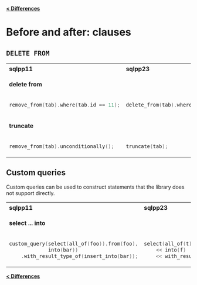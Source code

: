 [**\< Differences**](../differences-to-sqlpp11.md)

# Before and after: clauses

## `DELETE FROM`

<table>
<tr>
<th align="left">sqlpp11</th><th align="left">sqlpp23</th>
</tr>
</tr>
<tr><td colspan=2>

  **delete from**

</td></tr>
<tr>
<td  valign="top">

```c++
remove_from(tab).where(tab.id == 11);
```

</td>
<td valign="top">

```c++
delete_from(tab).where(tab.id == 11);
```

</td>
</tr>
<tr><td colspan=2>

  **truncate**

</td></tr>
<tr>
<td  valign="top">

```c++
remove_from(tab).unconditionally();
```

</td>
<td valign="top">

```c++
truncate(tab);
```

</td>
</tr>
</table>

## Custom queries

Custom queries can be used to construct statements that the library does not support directly.

<table>
<tr>
<th align="left">sqlpp11</th><th align="left">sqlpp23</th>
</tr>
</tr>
<tr><td colspan=2>

  **select ... into**

</td></tr>
<tr>
<td  valign="top">

```c++
custom_query(select(all_of(foo)).from(foo),
             into(bar))
    .with_result_type_of(insert_into(bar));
```

</td>
<td valign="top">

```c++
select(all_of(t)).from(t)
    << into(f)
    << with_result_type_of(insert_into(f));
```

</td>
</tr>
</table>

[**\< Differences**](../differences-to-sqlpp11.md)

